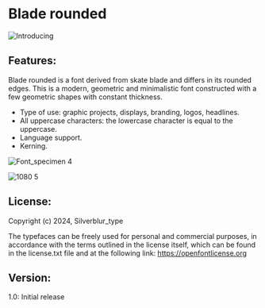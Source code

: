 # Blade rounded

![Introducing](https://github.com/silverblurtype/blade-rounded/assets/163983174/d9b5beea-47bf-447f-a74a-43481d65a103)

## Features:
Blade rounded is a font derived from skate blade and differs in its rounded edges.
This is a modern, geometric and minimalistic font constructed with a few geometric shapes with constant thickness.

- Type of use: graphic projects, displays, branding, logos, headlines.
- All uppercase characters: the lowercase character is equal to the uppercase.
- Language support.
- Kerning.


![Font_specimen 4](https://github.com/silverblurtype/blade-rounded/assets/163983174/011218b7-766c-43b2-8cc4-bedf7c0b18a6)

![1080 5](https://github.com/silverblurtype/blade-rounded/assets/163983174/200e2fe7-fd78-45e8-9016-d0558dc4c5a7)


## License:
Copyright (c) 2024, Silverblur_type 

The typefaces can be freely used for personal and commercial purposes, in accordance with the terms outlined in the license itself, which can be found in the license.txt file and at the following link: 
https://openfontlicense.org

## Version:
1.0: Initial release




